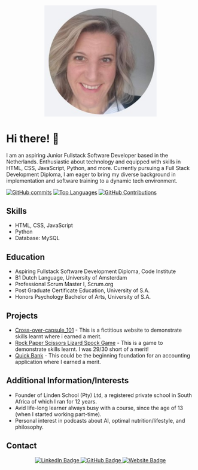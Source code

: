 <p align="center">
  <img src="images/Caylin%20Image.jpg" alt="Your Image Description" width="300">
</p>

# Hi there! 👋

I am an aspiring Junior Fullstack Software Developer based in the Netherlands. Enthusiastic about technology and equipped with skills in HTML, CSS, JavaScript, Python, and more. Currently pursuing a Full Stack Development Diploma, I am eager to bring my diverse background in implementation and software training to a dynamic tech environment.


[![GitHub commits](https://github-readme-stats.vercel.app/api?username=CaylinDewey&show_icons=true&theme=radical)](https://github.com/CaylinDewey)   [![Top Languages](https://github-readme-stats.vercel.app/api/top-langs/?username=CaylinDewey&layout=compact)](https://github.com/CaylinDewey)  [![GitHub Contributions](https://img.shields.io/github/last-commit/CaylinDewey/CaylinDewey)](https://github.com/CaylinDewey)


## Skills
- HTML, CSS, JavaScript
- Python
- Database: MySQL

## Education
- Aspiring Fullstack Software Development Diploma, Code Institute
- B1 Dutch Language, University of Amsterdam
- Professional Scrum Master I, Scrum.org
- Post Graduate Certificate Education, University of S.A.
- Honors Psychology Bachelor of Arts, University of S.A.

## Projects
- [Cross-over-capsule_101](https://github.com/CaylinDewey/Cross-over-capsule_101) - This is a fictitious website to demonstrate skills learnt where i earned a merit.
- [Rock Paper Scissors Lizard Spock Game](https://github.com/CaylinDewey/rock-paper-scissors-game) - This is a game to demonstrate skills learnt. I was 29/30 short of a merit!
- [Quick Bank](https://github.com/CaylinDewey/p3bank2) - This could be the beginning foundation for an accounting application where I earned a merit.

## Additional Information/Interests
- Founder of Linden School (Pty) Ltd, a registered private school in South Africa of which I ran for 12 years.
- Avid life-long learner always busy with a course, since the age of 13 (when I started working part-time).
- Personal interest in podcasts about AI, optimal nutrition/lifestyle, and philosophy.

## Contact
<p align="center">
  <a href="https://www.linkedin.com/in/caylin-dewey-info" target="_blank">
    <img src="https://img.shields.io/badge/LinkedIn-0077B5?style=for-the-badge&logo=linkedin&logoColor=white" alt="LinkedIn Badge">
  </a>
  <a href="https://github.com/CaylinDewey" target="_blank">
    <img src="https://img.shields.io/badge/GitHub-181717?style=for-the-badge&logo=github&logoColor=white" alt="GitHub Badge">
  </a>
  <a href="https://caylindewey.info" target="_blank">
    <img src="https://img.shields.io/badge/Website-4285F4?style=for-the-badge&logo=google-chrome&logoColor=white" alt="Website Badge">
  </a>
</p>
